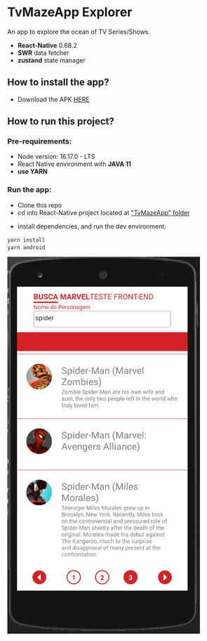 # TvMazeApp Explorer

An app to explore the ocean of TV Series/Shows.

- **React-Native** 0.68.2
- **SWR** data fetcher
- **zustand** state manager

## How to install the app?
* Download the APK [HERE](https://github.com)


## How to run this project?

### Pre-requirements:
* Node version: 16.17.0 - LTS
* React Native environment with **JAVA 11**
* **use YARN**

### Run the app:

* Clone this repo
* cd into React-Native project located at ["TvMazeApp" folder](https://github.com/sugaith/tv-maze-app/tree/main/TvMazeApp)
- install dependencies, and run the dev environment:
```bash
yarn install
yarn android
```


![Print](https://github.com/sugaith/MarvelFront/blob/master/shot.png?raw=true)
